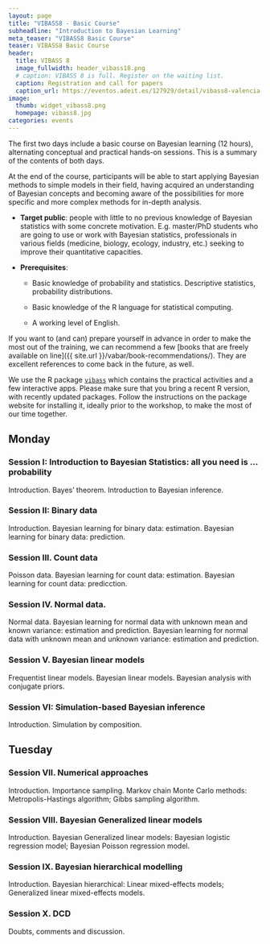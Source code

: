 ```yaml
---
layout: page
title: "VIBASS8 - Basic Course"
subheadline: "Introduction to Bayesian Learning"
meta_teaser: "VIBASS8 Basic Course"
teaser: VIBASS8 Basic Course
header:
  title: VIBASS 8
  image_fullwidth: header_vibass18.png
  # caption: VIBASS 8 is full. Register on the waiting list.
  caption: Registration and call for papers
  caption_url: https://eventos.adeit.es/127929/detail/vibass8-valencia-international-bayesian-summer-school.html
image:
  thumb: widget_vibass8.png
  homepage: vibass8.jpg
categories: events
---
```


The first two days include a basic course on Bayesian learning (12 hours), alternating conceptual and practical hands-on sessions.
This is a summary of the contents of both days.

At the end of the course, participants will be able to start applying Bayesian methods to simple models in their field, having acquired an understanding of Bayesian concepts and becoming aware of the possibilities for more specific and more complex methods for in-depth analysis.

- __Target public__: people with little to no previous knowledge of Bayesian statistics with some concrete motivation. E.g. master/PhD students who are going to use or work with Bayesian statistics, professionals in various fields (medicine, biology, ecology, industry, etc.) seeking to improve their quantitative capacities.


- __Prerequisites__:

  - Basic knowledge of probability and statistics. Descriptive statistics, probability distributions.

  - Basic knowledge of the R language for statistical computing.

  - A working level of English.


If you want to (and can) prepare yourself in advance in order to make the most out of the training, we can recommend a few [books that are freely available on line]({{ site.url }}/vabar/book-recommendations/). They are excellent references to come back in the future, as well.

We use the R package [`vibass`](http://vabar.es/vibass/) which contains the practical activities and a few interactive apps.
Please make sure that you bring a recent R version, with recently updated packages.
Follow the instructions on the package website for installing it, ideally prior to the workshop, to make the most of our time together.

## Monday

### Session I: __Introduction to Bayesian Statistics: all you need is … probability__

Introduction. Bayes’ theorem. Introduction to Bayesian inference.

### Session II: __Binary data__

Introduction. Bayesian learning for binary data: estimation. Bayesian learning for binary data: prediction.


### Session III. __Count data__

Poisson data. Bayesian learning for count data: estimation. Bayesian learning for count data: predicction.


### Session IV. __Normal data.__

Normal data. Bayesian learning for normal data with unknown mean and known variance: estimation and prediction. Bayesian learning for normal data with unknown mean and unknown variance: estimation and prediction.


### Session V. __Bayesian linear models__

Frequentist linear models. Bayesian linear models. Bayesian analysis with conjugate priors. 


### Session VI: __Simulation-based Bayesian inference__

Introduction. Simulation by composition.


## Tuesday

### Session VII. __Numerical approaches__

Introduction. Importance sampling. Markov chain Monte Carlo methods: Metropolis-Hastings algorithm; Gibbs sampling algorithm.


### Session VIII. __Bayesian Generalized linear models__

Introduction. Bayesian Generalized linear models: Bayesian logistic regression model; Bayesian Poisson regression model.


### Session IX. __Bayesian hierarchical modelling__

Introduction. Bayesian hierarchical: Linear mixed-effects models; Generalized linear mixed-effects models.


### Session X. __DCD__

Doubts, comments and discussion.

